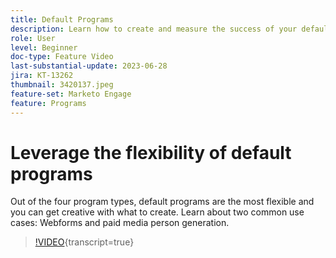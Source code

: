 ```yaml
---
title: Default Programs
description: Learn how to create and measure the success of your default programs.
role: User
level: Beginner
doc-type: Feature Video
last-substantial-update: 2023-06-28
jira: KT-13262
thumbnail: 3420137.jpeg
feature-set: Marketo Engage
feature: Programs
---
```

# Leverage the flexibility of default programs


Out of the four program types, default programs are the most flexible and you can get creative with what to create. 
Learn about two common use cases: Webforms and paid media person generation.

>[!VIDEO](https://video.tv.adobe.com/v/3420137?learn=on){transcript=true}
